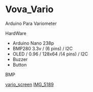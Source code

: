 # Vova_Vario
Arduino Para Variometer

HardWare
- Arduino Nano 238p
- BMP280 3.3v / (6 pins) / I2C 
- OLED / 0.96 / 128x64 /(4 pins) / I2C
- Buzzer
- Button

BMP


[vario_screen](https://user-images.githubusercontent.com/44578652/191684931-c7044c36-4219-4735-b700-6c4800bbe6a7.png)
[IMG_5189](https://user-images.githubusercontent.com/44578652/191684889-7d59c465-e068-46d8-b678-6897c62ff61c.jpg)
